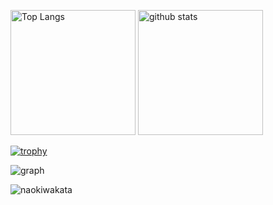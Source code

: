 <p align="left">
  <img alt="Top Langs" height="200px" src="https://github-readme-stats.vercel.app/api/top-langs/?username=naokiwakata&size_weight=0.5&count_weight=0.5&theme=gruvbox" />
  <img alt="github stats" height="200px" src="https://github-readme-stats.vercel.app/api?username=naokiwakata&show_icons=true&hide=contribs&theme=gruvbox&count_private=true" />
</p>

[![trophy](https://github-profile-trophy.vercel.app/?username=naokiwakata&theme=dark_lover&title=MultiLanguage,Joined2020,Commit,PullRequest,Repositories,Issues)](https://github.com/naokiwakata/github-profile-trophy)

![graph](http://github-profile-summary-cards.vercel.app/api/cards/profile-details?username=naokiwakata&theme=gruvbox)

<p><img align="center" src="https://github-readme-streak-stats.herokuapp.com/?user=naokiwakata&" alt="naokiwakata" /></p>
